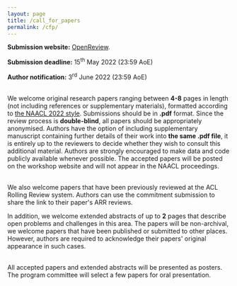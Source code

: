 ```yaml
---
layout: page
title: /call_for_papers
permalink: /cfp/
---
```


**Submission website:** [OpenReview](https://openreview.net/group?id=aclweb.org/NAACL/2022/Workshop/Wordplay).

**Submission deadline:** 15<sup>th</sup> May 2022 (23:59 AoE)

**Author notification:** 3<sup>rd</sup> June 2022 (23:59 AoE)<br/><br/>

We welcome original research papers ranging between **4-8** pages in length (not including references or supplementary materials), formatted according to [the NAACL 2022 style](https://github.com/acl-org/acl-style-files). Submissions should be in **.pdf** format. Since the review process is **double-blind**, all papers should be appropriately anonymised.
Authors have the option of including supplementary manuscript containing further details of their work into **the same .pdf file**, it is entirely up to the reviewers to decide whether they wish to consult this additional material. Authors are strongly encouraged to make data and code publicly available whenever possible. The accepted papers will be posted on the workshop website and will not appear in the NAACL proceedings.<br/><br/>

We also welcome papers that have been previously reviewed at the ACL Rolling Review system. Authors can use the commitment submission to share the link to their paper's ARR reviews. 

In addition, we welcome extended abstracts of up to **2** pages that describe open problems and challenges in this area.
The papers will be non-archival, we welcome papers that have been published or submitted to other places.
However, authors are required to acknowledge their papers' original appearance in such cases. <br/><br/>

All accepted papers and extended abstracts will be presented as posters.
The program committee will select a few papers for oral presentation.
